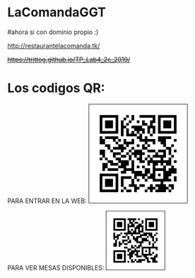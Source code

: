 # LaComandaGGT

#ahora si con dominio propio :)

http://restaurantelacomanda.tk/

<strike> https://trittog.github.io/TP_Lab4_2c_2019/ </strike>


# Los codigos QR:

PARA ENTRAR EN LA WEB:
<img src="./qr_entrada.png" border="1" alt="Este es el ejemplo de un texto alternativo">


PARA VER MESAS DISPONIBLES:
<img src="./EstasParaVerMesas.png" border="1" alt="Este es el ejemplo de un texto alternativo">
